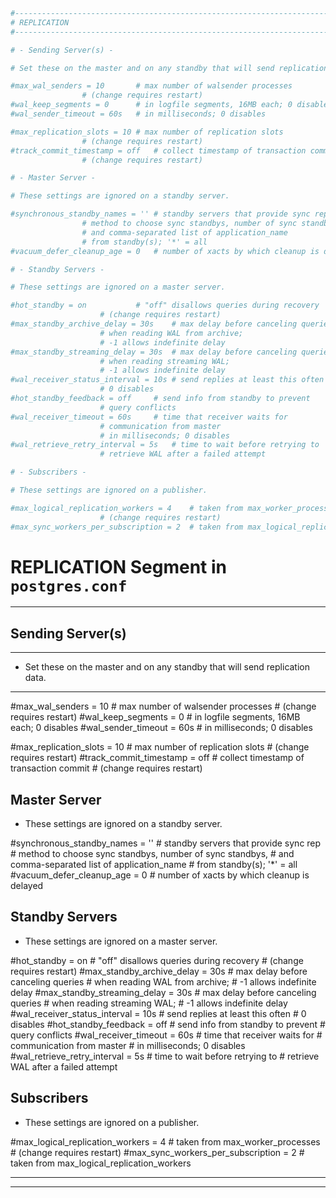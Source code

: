 

```conf
#------------------------------------------------------------------------------
# REPLICATION
#------------------------------------------------------------------------------

# - Sending Server(s) -

# Set these on the master and on any standby that will send replication data.

#max_wal_senders = 10		# max number of walsender processes
				# (change requires restart)
#wal_keep_segments = 0		# in logfile segments, 16MB each; 0 disables
#wal_sender_timeout = 60s	# in milliseconds; 0 disables

#max_replication_slots = 10	# max number of replication slots
				# (change requires restart)
#track_commit_timestamp = off	# collect timestamp of transaction commit
				# (change requires restart)

# - Master Server -

# These settings are ignored on a standby server.

#synchronous_standby_names = ''	# standby servers that provide sync rep
				# method to choose sync standbys, number of sync standbys,
				# and comma-separated list of application_name
				# from standby(s); '*' = all
#vacuum_defer_cleanup_age = 0	# number of xacts by which cleanup is delayed

# - Standby Servers -

# These settings are ignored on a master server.

#hot_standby = on			# "off" disallows queries during recovery
					# (change requires restart)
#max_standby_archive_delay = 30s	# max delay before canceling queries
					# when reading WAL from archive;
					# -1 allows indefinite delay
#max_standby_streaming_delay = 30s	# max delay before canceling queries
					# when reading streaming WAL;
					# -1 allows indefinite delay
#wal_receiver_status_interval = 10s	# send replies at least this often
					# 0 disables
#hot_standby_feedback = off		# send info from standby to prevent
					# query conflicts
#wal_receiver_timeout = 60s		# time that receiver waits for
					# communication from master
					# in milliseconds; 0 disables
#wal_retrieve_retry_interval = 5s	# time to wait before retrying to
					# retrieve WAL after a failed attempt

# - Subscribers -

# These settings are ignored on a publisher.

#max_logical_replication_workers = 4	# taken from max_worker_processes
					# (change requires restart)
#max_sync_workers_per_subscription = 2	# taken from max_logical_replication_workers
```

# **REPLICATION Segment in `postgres.conf`**

---

## **Sending Server(s)**

---

- Set these on the master and on any standby that will send replication data.

---

#max_wal_senders = 10		# max number of walsender processes
				# (change requires restart)
#wal_keep_segments = 0		# in logfile segments, 16MB each; 0 disables
#wal_sender_timeout = 60s	# in milliseconds; 0 disables

#max_replication_slots = 10	# max number of replication slots
				# (change requires restart)
#track_commit_timestamp = off	# collect timestamp of transaction commit
				# (change requires restart)

## **Master Server**

- These settings are ignored on a standby server.

#synchronous_standby_names = ''	# standby servers that provide sync rep
				# method to choose sync standbys, number of sync standbys,
				# and comma-separated list of application_name
				# from standby(s); '*' = all
#vacuum_defer_cleanup_age = 0	# number of xacts by which cleanup is delayed

## **Standby Servers**

- These settings are ignored on a master server.

#hot_standby = on			# "off" disallows queries during recovery
					# (change requires restart)
#max_standby_archive_delay = 30s	# max delay before canceling queries
					# when reading WAL from archive;
					# -1 allows indefinite delay
#max_standby_streaming_delay = 30s	# max delay before canceling queries
					# when reading streaming WAL;
					# -1 allows indefinite delay
#wal_receiver_status_interval = 10s	# send replies at least this often
					# 0 disables
#hot_standby_feedback = off		# send info from standby to prevent
					# query conflicts
#wal_receiver_timeout = 60s		# time that receiver waits for
					# communication from master
					# in milliseconds; 0 disables
#wal_retrieve_retry_interval = 5s	# time to wait before retrying to
					# retrieve WAL after a failed attempt

## **Subscribers**

- These settings are ignored on a publisher.

#max_logical_replication_workers = 4	# taken from max_worker_processes
					# (change requires restart)
#max_sync_workers_per_subscription = 2	# taken from max_logical_replication_workers

---

---















